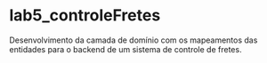 # lab5_controleFretes
Desenvolvimento da camada de domínio com os mapeamentos das entidades para o backend de um sistema de controle de fretes.
